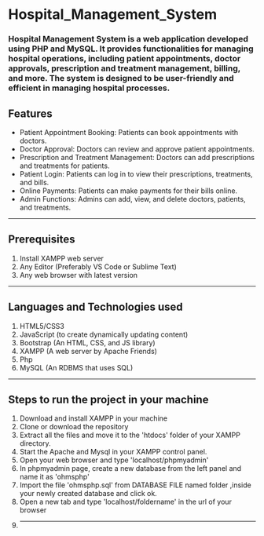 # Hospital_Management_System
### Hospital Management System is a web application developed using PHP and MySQL. It provides functionalities for managing hospital operations, including patient appointments, doctor approvals, prescription and treatment management, billing, and more. The system is designed to be user-friendly and efficient in managing hospital processes.
## Features
+ Patient Appointment Booking: Patients can book appointments with doctors.
+ Doctor Approval: Doctors can review and approve patient appointments.
+ Prescription and Treatment Management: Doctors can add prescriptions and treatments for patients.
+ Patient Login: Patients can log in to view their prescriptions, treatments, and bills.
+ Online Payments: Patients can make payments for their bills online.
+ Admin Functions: Admins can add, view, and delete doctors, patients, and treatments.

--------------
## Prerequisites
1. Install XAMPP web server
2. Any Editor (Preferably VS Code or Sublime Text)
3. Any web browser with latest version
---------------------
## Languages and Technologies used
1. HTML5/CSS3
2. JavaScript (to create dynamically updating content)
3. Bootstrap (An HTML, CSS, and JS library)
4. XAMPP (A web server by Apache Friends)
5. Php
6. MySQL (An RDBMS that uses SQL)
------------------------
## Steps to run the project in your machine
1. Download and install XAMPP in your machine
2. Clone or download the repository
3. Extract all the files and move it to the 'htdocs' folder of your XAMPP directory.
4. Start the Apache and Mysql in your XAMPP control panel.
5. Open your web browser and type 'localhost/phpmyadmin'
6. In phpmyadmin page, create a new database from the left panel and name it as 'ohmsphp'
7. Import the file 'ohmsphp.sql' from DATABASE FILE named folder ,inside your newly created database and click ok.
8. Open a new tab and type 'localhost/foldername' in the url of your browser
9. --------------------
